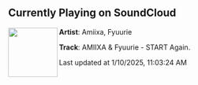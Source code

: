 ## Currently Playing on SoundCloud

[<img align="left" width="100" src="https://i1.sndcdn.com/artworks-YzqBNJyl9iMNOfKu-364g3w-t500x500.jpg">](https://soundcloud.com/festivaltrap/amiixa-fyuurie-start-again?in=saxurn/sets/blobtech)

**Artist**: Amiixa, Fyuurie 

**Track**: AMIIXA & Fyuurie - START Again.

Last updated at 1/10/2025, 11:03:24 AM
